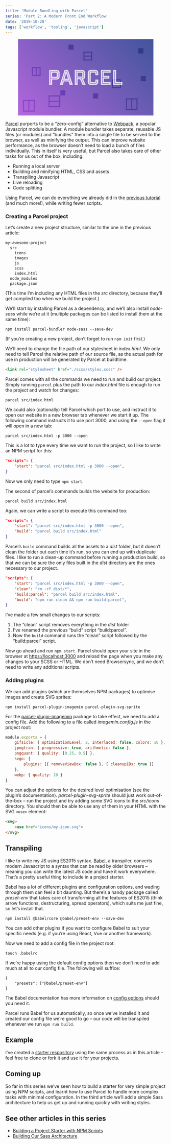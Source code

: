 ```yaml
---
title: 'Module Bundling with Parcel'
series: 'Part 2: A Modern Front End Workflow'
date: '2019-10-28'
tags: ['workflow', 'tooling', 'javascript']
---
```


<figure>
  <img src="a-modern-front-end-workflow-02_01.png" alt="">
</figure>

[Parcel](https://parceljs.org) purports to be a “zero-config” alternative to [Webpack](https://webpack.js.org/), a popular Javascript module bundler. A module bundler takes separate, reusable JS files (or modules) and “bundles” them into a single file to be served to the browser, as well as minifying the output. This can improve website performance, as the browser doesn’t need to load a bunch of files individually. This in itself is very useful, but Parcel also takes care of other tasks for us out of the box, including:

- Running a local server
- Building and minifying HTML, CSS and assets
- Transpiling Javascript
- Live reloading
- Code splitting

Using Parcel, we can do everything we already did in the [previous tutorial](/a-modern-front-end-workflow-part-1) (and much more!), while writing fewer scripts.

### Creating a Parcel project

Let’s create a new project structure, similar to the one in the previous article:

```
my-awesome-project
  src
    icons
    images
    js
    scss
    index.html
  node_modules
  package.json
```

(This time I’m including any HTML files in the _src_ directory, because they’ll get compiled too when we build the project.)

We’ll start by installing Parcel as a dependency, and we’ll also install _node-sass_ while we’re at it (multiple packages can be listed to install them at the same time):

```
npm install parcel-bundler node-sass --save-dev
```

(If you’re creating a new project, don’t forget to run `npm init` first.)

We’ll need to change the file path of our stylesheet in _index.html_. We only need to tell Parcel the relative path of our source file, as the actual path for use in production will be generated by Parcel at buildtime.

```html
<link rel="stylesheet" href="./scss/styles.scss" />
```

Parcel comes with all the commands we need to run and build our project. Simply running `parcel` plus the path to our _index.html_ file is enough to run the project and watch for changes:

```
parcel src/index.html
```

We could also (optionally) tell Parcel which port to use, and instruct it to open our website in a new browser tab whenever we start it up. The following command instructs it to use port 3000, and using the `--open` flag it will open in a new tab:

```
parcel src/index.html -p 3000 --open
```

This is a lot to type every time we want to run the project, so I like to write an NPM script for this:

```json
"scripts": {
	"start": "parcel src/index.html -p 3000 --open",
}
```

Now we only need to type `npm start`.

The second of parcel’s commands builds the website for production:

```
parcel build src/index.html
```

Again, we can write a script to execute this command too:

```json
"scripts": {
	"start": "parcel src/index.html -p 3000 --open",
	"build": "parcel build src/index.html"
}
```

Parcel’s `build` command builds all the assets to a _dist_ folder, but it doesn’t clean the folder out each time it’s run, so you can end up with duplicate files. I like to run a clean-up command before running a production build, so that we can be sure the only files built in the _dist_ directory are the ones necessary to our project.

```json
"scripts": {
	"start": "parcel src/index.html -p 3000 --open",
	"clean": "rm -rf dist/*",
	"build:parcel": "parcel build src/index.html",
	"build": "npm run clean && npm run build:parcel",
}
```

I’ve made a few small changes to our scripts:

1. The “clean” script removes everything in the _dist_ folder
2. I’ve renamed the previous “build” script “build:parcel”.
3. Now the `build` command runs the “clean” script followed by the “build:parcel” script.

Now go ahead and run `npm start`. Parcel should open your site in the browser at [https://localhost:3000](https://localhost:3000) and reload the page when you make any changes to your SCSS or HTML. We don’t need Browsersync, and we don’t need to write any additional scripts.

### Adding plugins

We can add plugins (which are themselves NPM packages) to optimise images and create SVG sprites:

```
npm install parcel-plugin-imagemin parcel-plugin-svg-sprite
```

For the [parcel-plugin-imagemin](https://github.com/DeMoorJasper/parcel-plugin-imagemin) package to take effect, we need to add a config file. Add the following to a file called _imagemin.config.js_ in the project root:

```js
module.exports = {
	gifsicle: { optimizationLevel: 2, interlaced: false, colors: 10 },
	jpegtran: { progressive: true, arithmetic: false },
	pngquant: { quality: [0.25, 0.5] },
	svgo: {
		plugins: [{ removeViewBox: false }, { cleanupIDs: true }]
	},
	webp: { quality: 10 }
}
```

You can adjust the options for the desired level optimisation (see the plugin’s documentation). _parcel-plugin-svg-sprite_ should just work out-of-the-box – run the project and try adding some SVG icons to the _src/icons_ directory. You should then be able to use any of them in your HTML with the SVG `<use>` element:

```html
<svg>
	<use href="icons/my-icon.svg">
</svg>
```

## Transpiling

I like to write my JS using ES2015 syntax. [Babel](https://babeljs.io/), a transpiler, converts modern Javascript to a syntax that can be read by older browsers – meaning you can write the latest JS code and have it work everywhere. That’s a pretty useful thing to include in a project starter.

Babel has a lot of different plugins and configuration options, and wading through them can feel a bit daunting. But there’s a handy package called _preset-env_ that takes care of transforming all the features of ES2015 (think arrow functions, destructuring, spread operators), which suits me just fine, so let’s install that.

```
npm install @babel/core @babel/preset-env --save-dev
```

You can add other plugins if you want to configure Babel to suit your specific needs (e.g. if you’re using React, Vue or another framework).

Now we need to add a config file in the project root:

```
touch .babelrc
```

If we’re happy using the default config options then we don’t need to add much at all to our config file. The following will suffice:

```
{
	"presets": ["@babel/preset-env"]
}
```

The Babel documentation has more information on [config options](https://babeljs.io/docs/en/babel-preset-env) should you need it.

Parcel runs Babel for us automatically, so once we’ve installed it and created our config file we’re good to go – our code will be transpiled whenever we run `npm run build`.

## Example

I’ve created a [starter respository](https://github.com/mbarker84/parcel-starter) using the same process as in this article – feel free to clone or fork it and use it for your projects.

## Coming up

So far in this series we’ve seen how to build a starter for very simple project using NPM scripts, and learnt how to use Parcel to handle more complex tasks with minimal configuration. In the third article we’ll add a simple Sass architecture to help us get up and running quickly with writing styles.

## See other articles in this series

- [Building a Project Starter with NPM Scripts](/a-modern-front-end-workflow-part-1/)
- [Building Our Sass Architecture](/a-modern-front-end-workflow-part-3/)
